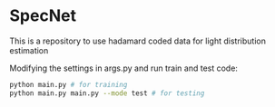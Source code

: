 # SpecNet
This is a repository to use hadamard coded data for light distribution estimation

Modifying the settings in args.py and run train and test code:

```Bash
python main.py # for training
python main.py main.py --mode test # for testing